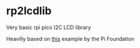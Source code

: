 # rp2lcdlib
Very basic rpi pico I2C LCD library

Heavilly based on [this](https://github.com/raspberrypi/pico-examples/blob/develop/i2c/lcd_1602_i2c/README.adoc) example by the Pi Foundation

